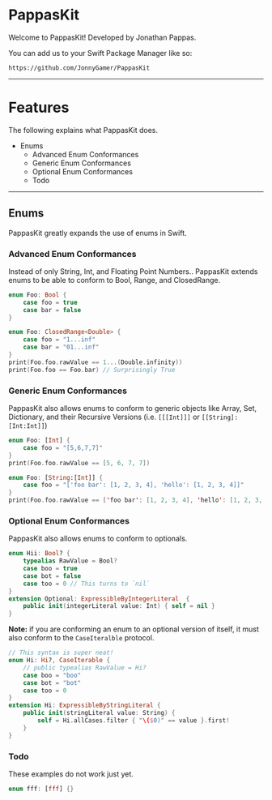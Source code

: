 # PappasKit
Welcome to PappasKit! Developed by Jonathan Pappas.

You can add us to your Swift Package Manager like so:
```
https://github.com/JonnyGamer/PappasKit
```

---

# Features

The following explains what PappasKit does.

- Enums
   - Advanced Enum Conformances
   - Generic Enum Conformances
   - Optional Enum Conformances
   - Todo
   
---

## Enums
PappasKit greatly expands the use of enums in Swift.

### Advanced Enum Conformances
Instead of only String, Int, and Floating Point Numbers.. PappasKit extends enums to be able to conform to Bool, Range, and ClosedRange.
```swift
enum Foo: Bool {
    case foo = true
    case bar = false
}
```
```swift
enum Foo: ClosedRange<Double> {
    case foo = "1...inf"
    case bar = "01...inf"
}
print(Foo.foo.rawValue == 1...(Double.infinity))
print(Foo.foo == Foo.bar) // Surprisingly True
```

### Generic Enum Conformances
PappasKit also allows enums to conform to generic objects like Array, Set, Dictionary, and their Recursive Versions (i.e. `[[[Int]]]` or `[[String]:[Int:Int]]`)

```swift
enum Foo: [Int] {
    case foo = "[5,6,7,7]"
}
print(Foo.foo.rawValue == [5, 6, 7, 7])
```

```swift
enum Foo: [String:[Int]] {
    case foo = "['foo bar': [1, 2, 3, 4], 'hello': [1, 2, 3, 4]]"
}
print(Foo.foo.rawValue == ['foo bar': [1, 2, 3, 4], 'hello': [1, 2, 3, 4]])
```

### Optional Enum Conformances
PappasKit also allows enums to conform to optionals.

```swift
enum Hii: Bool? {
    typealias RawValue = Bool?
    case boo = true
    case bot = false
    case too = 0 // This turns to `nil`
}
extension Optional: ExpressibleByIntegerLiteral  {
    public init(integerLiteral value: Int) { self = nil }
}
```
**Note:** if you are conforming an enum to an optional version of itself, it must also conform to the `CaseIteralble` protocol.
```swift
// This syntax is super neat!
enum Hi: Hi?, CaseIterable {
    // public typealias RawValue = Hi?
    case boo = "boo"
    case bot = "bot"
    case too = 0
}
extension Hi: ExpressibleByStringLiteral {
    public init(stringLiteral value: String) {
        self = Hi.allCases.filter { "\($0)" == value }.first!
    }
}
```
### Todo
These examples do not work just yet.
```swift
enum fff: [fff] {}
```
